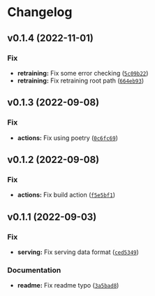 # Changelog

<!--next-version-placeholder-->

## v0.1.4 (2022-11-01)
### Fix
* **retraining:** Fix some error checking ([`5c09b22`](https://github.com/SynapseAnalytics/konan-titanic-model/commit/5c09b22df11699d58d63d0e42a56bfb0e1e9304d))
* **retraining:** Fix retraining root path ([`664eb93`](https://github.com/SynapseAnalytics/konan-titanic-model/commit/664eb93ef35858900bf2057ccb08c911ac6b0974))

## v0.1.3 (2022-09-08)
### Fix
* **actions:** Fix using poetry ([`0c6fc69`](https://github.com/SynapseAnalytics/konan-titanic-model/commit/0c6fc69b2ae6a9e1aab342d55b158da11dfb8ac6))

## v0.1.2 (2022-09-08)
### Fix
* **actions:** Fix build action ([`f5e5bf1`](https://github.com/SynapseAnalytics/konan-titanic-model/commit/f5e5bf13b4861efc5dd75a760aa9ffc10ab4f7dd))

## v0.1.1 (2022-09-03)
### Fix
* **serving:** Fix serving data format ([`ced5349`](https://github.com/SynapseAnalytics/konan-titanic-model/commit/ced53496d80d1d2cec94adae2a37626ab2c718a2))

### Documentation
* **readme:** Fix readme typo ([`3a5bad8`](https://github.com/SynapseAnalytics/konan-titanic-model/commit/3a5bad8e947c8702ed8fafdf2027b64f82bea901))

